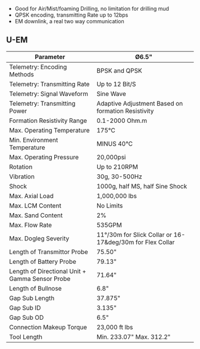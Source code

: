   - Good for Air/Mist/foaming Drilling, no limitation for drilling mud 
  - QPSK encoding, transmitting Rate up to 12bps
  - EM downlink, a real two way communication 

## U-EM

Parameter | &Oslash;6.5&quot;
----------------------------- | ----------------
Telemetry: Encoding Methods | BPSK and QPSK
Telemetry: Transmitting Rate | Up to 12 Bit/S
Telemetry: Signal Waveform | Sine Wave
Telemetry: Transmitting Power  | Adaptive Adjustment Based on formation Resistivity
Formation Resistivity Range | 0.1-2000 Ohm.m
Max. Operating Temperature | 175&deg;C
Min. Environment Temperature | MINUS 40&deg;C
Max. Operating Pressure | 20,000psi
Rotation | Up to 210RPM
Vibration |30g, 30-500Hz
Shock |1000g, half MS, half Sine Shock
Max. Axial Load |1,000,000 lbs
Max. LCM Content |No Limits
Max. Sand Content  |2%
Max. Flow Rate |535GPM
Max. Dogleg Severity |11&deg;/30m for Slick Collar or 16-17&deg/30m for Flex Collar
Length of Transmittor Probe |75.50&quot;
Length of Battery Probe |79.13&quot;
Length of Directional Unit + Gamma Sensor Probe |71.64&quot;
Length of Bullnose | 6.8&quot;
Gap Sub Length |37.875&quot;
Gap Sub ID | 3.135&quot;
Gap Sub OD | 6.5&quot;
Connection Makeup Torque | 23,000 ft lbs
Tool Length | Min. 233.07&quot; Max. 312.2&quot;
